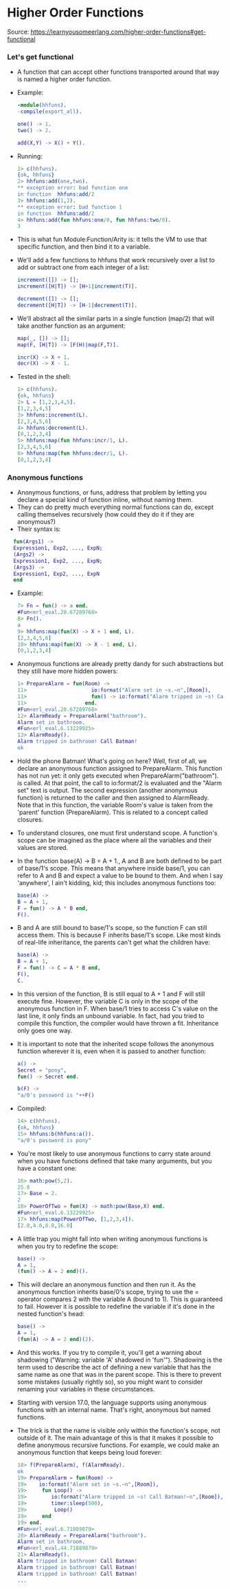 # Higher Order Functions

Source: https://learnyousomeerlang.com/higher-order-functions#get-functional

### Let's get functional

- A function that can accept other functions transported around that way is named a higher order function.
- Example:

  ```erlang
  -module(hhfuns).
  -compile(export_all).

  one() -> 1.
  two() -> 2.

  add(X,Y) -> X() + Y().
  ```

- Running:
  ```erlang
  1> c(hhfuns).
  {ok, hhfuns}
  2> hhfuns:add(one,two).
  ** exception error: bad function one
  in function  hhfuns:add/2
  3> hhfuns:add(1,2).
  ** exception error: bad function 1
  in function  hhfuns:add/2
  4> hhfuns:add(fun hhfuns:one/0, fun hhfuns:two/0).
  3
  ```
- This is what fun Module:Function/Arity is: it tells the VM to use that specific function, and then bind it to a variable.
- We'll add a few functions to hhfuns that work recursively over a list to add or subtract one from each integer of a list:

  ```erlang
  increment([]) -> [];
  increment([H|T]) -> [H+1|increment(T)].

  decrement([]) -> [];
  decrement([H|T]) -> [H-1|decrement(T)].
  ```

- We'll abstract all the similar parts in a single function (map/2) that will take another function as an argument:

  ```erlang
  map(_, []) -> [];
  map(F, [H|T]) -> [F(H)|map(F,T)].

  incr(X) -> X + 1.
  decr(X) -> X - 1.
  ```

- Tested in the shell:
  ```erlang
  1> c(hhfuns).
  {ok, hhfuns}
  2> L = [1,2,3,4,5].
  [1,2,3,4,5]
  3> hhfuns:increment(L).
  [2,3,4,5,6]
  4> hhfuns:decrement(L).
  [0,1,2,3,4]
  5> hhfuns:map(fun hhfuns:incr/1, L).
  [2,3,4,5,6]
  6> hhfuns:map(fun hhfuns:decr/1, L).
  [0,1,2,3,4]
  ```

### Anonymous functions

- Anonymous functions, or funs, address that problem by letting you declare a special kind of function inline, without naming them.
- They can do pretty much everything normal functions can do, except calling themselves recursively (how could they do it if they are anonymous?)
- Their syntax is:

```erlang
  fun(Args1) ->
  Expression1, Exp2, ..., ExpN;
  (Args2) ->
  Expression1, Exp2, ..., ExpN;
  (Args3) ->
  Expression1, Exp2, ..., ExpN
  end
```

- Example:
  ```erlang
  7> Fn = fun() -> a end.
  #Fun<erl_eval.20.67289768>
  8> Fn().
  a
  9> hhfuns:map(fun(X) -> X + 1 end, L).
  [2,3,4,5,6]
  10> hhfuns:map(fun(X) -> X - 1 end, L).
  [0,1,2,3,4]
  ```
- Anonymous functions are already pretty dandy for such abstractions but they still have more hidden powers:
  ```erlang
  1> PrepareAlarm = fun(Room) ->
  11>                     io:format("Alarm set in ~s.~n",[Room]),
  11>                     fun() -> io:format("Alarm tripped in ~s! Call Batman!~n",[Room]) end
  11>                   end.
  #Fun<erl_eval.20.67289768>
  12> AlarmReady = PrepareAlarm("bathroom").
  Alarm set in bathroom.
  #Fun<erl_eval.6.13229925>
  13> AlarmReady().
  Alarm tripped in bathroom! Call Batman!
  ok
  ```
- Hold the phone Batman! What's going on here? Well, first of all, we declare an anonymous function assigned to PrepareAlarm. This function has not run yet: it only gets executed when PrepareAlarm("bathroom"). is called. At that point, the call to io:format/2 is evaluated and the "Alarm set" text is output. The second expression (another anonymous function) is returned to the caller and then assigned to AlarmReady. Note that in this function, the variable Room's value is taken from the 'parent' function (PrepareAlarm). This is related to a concept called closures.
- To understand closures, one must first understand scope. A function's scope can be imagined as the place where all the variables and their values are stored.
- In the function base(A) -> B = A + 1., A and B are both defined to be part of base/1's scope. This means that anywhere inside base/1, you can refer to A and B and expect a value to be bound to them. And when I say 'anywhere', I ain't kidding, kid; this includes anonymous functions too:
  ```erlang
  base(A) ->
  B = A + 1,
  F = fun() -> A * B end,
  F().
  ```
- B and A are still bound to base/1's scope, so the function F can still access them. This is because F inherits base/1's scope. Like most kinds of real-life inheritance, the parents can't get what the children have:
  ```erlang
  base(A) ->
  B = A + 1,
  F = fun() -> C = A * B end,
  F(),
  C.
  ```
- In this version of the function, B is still equal to A + 1 and F will still execute fine. However, the variable C is only in the scope of the anonymous function in F. When base/1 tries to access C's value on the last line, it only finds an unbound variable. In fact, had you tried to compile this function, the compiler would have thrown a fit. Inheritance only goes one way.
- It is important to note that the inherited scope follows the anonymous function wherever it is, even when it is passed to another function:

  ```erlang
  a() ->
  Secret = "pony",
  fun() -> Secret end.

  b(F) ->
  "a/0's password is "++F()
  ```

- Compiled:
  ```erlang
  14> c(hhfuns).
  {ok, hhfuns}
  15> hhfuns:b(hhfuns:a()).
  "a/0's password is pony"
  ```
- You're most likely to use anonymous functions to carry state around when you have functions defined that take many arguments, but you have a constant one:
  ```erlang
  16> math:pow(5,2).
  25.0
  17> Base = 2.
  2
  18> PowerOfTwo = fun(X) -> math:pow(Base,X) end.
  #Fun<erl_eval.6.13229925>
  17> hhfuns:map(PowerOfTwo, [1,2,3,4]).
  [2.0,4.0,8.0,16.0]
  ```
- A little trap you might fall into when writing anonymous functions is when you try to redefine the scope:
  ```erlang
  base() ->
  A = 1,
  (fun() -> A = 2 end)().
  ```
- This will declare an anonymous function and then run it. As the anonymous function inherits base/0's scope, trying to use the = operator compares 2 with the variable A (bound to 1). This is guaranteed to fail. However it is possible to redefine the variable if it's done in the nested function's head:
  ```erlang
  base() ->
  A = 1,
  (fun(A) -> A = 2 end)(2).
  ```
- And this works. If you try to compile it, you'll get a warning about shadowing ("Warning: variable 'A' shadowed in 'fun'"). Shadowing is the term used to describe the act of defining a new variable that has the same name as one that was in the parent scope. This is there to prevent some mistakes (usually rightly so), so you might want to consider renaming your variables in these circumstances.
- Starting with version 17.0, the language supports using anonymous functions with an internal name. That's right, anonymous but named functions.
- The trick is that the name is visible only within the function's scope, not outside of it. The main advantage of this is that it makes it possible to define anonymous recursive functions. For example, we could make an anonymous function that keeps being loud forever:
  ```erlang
  18> f(PrepareAlarm), f(AlarmReady).
  ok
  19> PrepareAlarm = fun(Room) ->
  19>    io:format("Alarm set in ~s.~n",[Room]),
  19>     fun Loop() ->
  19>        io:format("Alarm tripped in ~s! Call Batman!~n",[Room]),
  19>        timer:sleep(500),
  19>         Loop()
  19>     end
  19> end.
  #Fun<erl_eval.6.71889879>
  20> AlarmReady = PrepareAlarm("bathroom").
  Alarm set in bathroom.
  #Fun<erl_eval.44.71889879>
  21> AlarmReady().
  Alarm tripped in bathroom! Call Batman!
  Alarm tripped in bathroom! Call Batman!
  Alarm tripped in bathroom! Call Batman!
  ...
  ```
